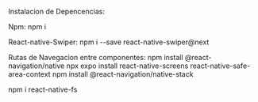 Instalacion de Depencencias:

Npm:
npm i

React-native-Swiper:
npm i --save react-native-swiper@next

Rutas de Navegacion entre componentes:
npm install @react-navigation/native
npx expo install react-native-screens react-native-safe-area-context
npm install @react-navigation/native-stack


npm i react-native-fs

